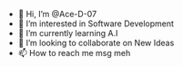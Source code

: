 - 👋 Hi, I’m @Ace-D-07
- 👀 I’m interested in Software Development 
- 🌱 I’m currently learning A.I
- 💞️ I’m looking to collaborate on New Ideas 
- 📫 How to reach me msg meh

<!---
Ace-D-07/Ace-D-07 is a ✨ special ✨ repository because its `README.md` (this file) appears on your GitHub profile.
You can click the Preview link to take a look at your changes.
--->
